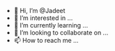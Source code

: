 - 👋 Hi, I’m @Jadeet
- 👀 I’m interested in ...
- 🌱 I’m currently learning ...
- 💞️ I’m looking to collaborate on ...
- 📫 How to reach me ...

<!---
Jadeet/Jadeet is a ✨ special ✨ repository because its `README.md` (this file) appears on your GitHub profile.
You can click the Preview link to take a look at your changes.
--->
